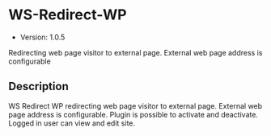 # WS-Redirect-WP

* Version: 1.0.5

Redirecting web page visitor to external page. External web page address is configurable 

## Description

WS Redirect WP redirecting web page visitor to external page. External web page address is configurable. Plugin is possible to activate and deactivate. Logged in user can view and edit site.
